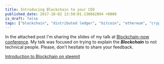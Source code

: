```yaml
---
title: Introducing Blockchain to your CEO
published_date: 2017-10-02 13:50:01.138662894 +0000
is_draft: false
tags: ["blockchain", "distributed ledger", "bitcoin", "ethereum", "cryptography"]
---
```



In the attached post I'm sharing the slides of my talk at [Blockchain-now conference](www.blockchain-now.com).
My talk was focused on trying to explain the ***Blockchain*** to not technical people.
Please, don't hesitate to share your feedback.

[Introduction to Blockchain on steemit](https://steemit.com/blockchain/@palutz/introducing-blockchain-to-you-boss)
